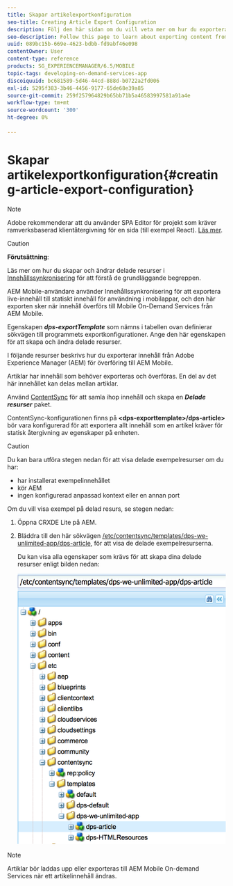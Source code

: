 ```yaml
---
title: Skapar artikelexportkonfiguration
seo-title: Creating Article Export Configuration
description: Följ den här sidan om du vill veta mer om hur du exporterar innehåll från Adobe Experience Manager (AEM) för överföring till AEM Mobile.
seo-description: Follow this page to learn about exporting content from Adobe Experience Manager (AEM) for upload to AEM Mobile.
uuid: 089bc15b-669e-4623-bdbb-fd9abf46e098
contentOwner: User
content-type: reference
products: SG_EXPERIENCEMANAGER/6.5/MOBILE
topic-tags: developing-on-demand-services-app
discoiquuid: bc681589-5d46-44cd-888d-b0722a2fd006
exl-id: 5295f383-3b46-4456-9177-65de68e39a85
source-git-commit: 259f257964829b65bb71b5a46583997581a91a4e
workflow-type: tm+mt
source-wordcount: '300'
ht-degree: 0%

---
```


# Skapar artikelexportkonfiguration{#creating-article-export-configuration}

>[!NOTE]
>
>Adobe rekommenderar att du använder SPA Editor för projekt som kräver ramverksbaserad klientåtergivning för en sida (till exempel React). [Läs mer](/help/sites-developing/spa-overview.md).

>[!CAUTION]
>
>**Förutsättning**:
>
>Läs mer om hur du skapar och ändrar delade resurser i [Innehållssynkronisering](/help/mobile/mobile-ondemand-contentsync.md) för att förstå de grundläggande begreppen.

AEM Mobile-användare använder Innehållssynkronisering för att exportera live-innehåll till statiskt innehåll för användning i mobilappar, och den här exporten sker när innehåll överförs till Mobile On-Demand Services från AEM Mobile.

Egenskapen ***dps-exportTemplate*** som nämns i tabellen ovan definierar sökvägen till programmets exportkonfigurationer. Ange den här egenskapen för att skapa och ändra delade resurser.

I följande resurser beskrivs hur du exporterar innehåll från Adobe Experience Manager (AEM) för överföring till AEM Mobile.

Artiklar har innehåll som behöver exporteras och överföras. En del av det här innehållet kan delas mellan artiklar.

Använd [ContentSync](/help/mobile/mobile-ondemand-contentsync.md) för att samla ihop innehåll och skapa en ***Delade resurser*** paket.

ContentSync-konfigurationen finns på **&lt;dps-exporttemplate>/dps-article>** bör vara konfigurerad för att exportera allt innehåll som en artikel kräver för statisk återgivning av egenskaper på enheten.

>[!CAUTION]
>
>Du kan bara utföra stegen nedan för att visa delade exempelresurser om du har:
>
>* har installerat exempelinnehållet
>* kör AEM
>* ingen konfigurerad anpassad kontext eller en annan port
>

Om du vill visa exempel på delad resurs, se stegen nedan:

1. Öppna CRXDE Lite på AEM.
1. Bläddra till den här sökvägen [/etc/contentsync/templates/dps-we-unlimited-app/dps-article](http://localhost:4502/crx/de/index.jsp#/etc/contentsync/templates/dps-we-unlimited-app/dps-article), för att visa de delade exempelresurserna.

   Du kan visa alla egenskaper som krävs för att skapa dina delade resurser enligt bilden nedan:

   ![chlimage_1-134](assets/chlimage_1-134.png)

>[!NOTE]
>
>Artiklar bör laddas upp eller exporteras till AEM Mobile On-demand Services när ett artikelinnehåll ändras.
